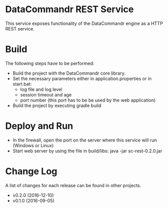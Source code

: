 # DataCommandr REST Service

This service exposes functionality of the DataCommandr engine as a HTTP REST service.

# Build

The following steps have to be performed: 
* Build the project with the DataCommandr core library.
* Set the necessary parameters either in application.properties or in start.bat:
  * log file and log level
  * session timeout and age
  * port number (this port has to be be used by the web application)
* Build the project by executing gradle build 

# Deploy and Run

* In the firewall, open the port on the server where this service will run (Windows or Linux)
* Start web server by using the file in build/libs: java -jar sc-rest-0.2.0.jar

# Change Log

A list of changes for each release can be found in other projects.

* v0.2.0 (2016-12-10)
* v0.1.0 (2016-09-05)
